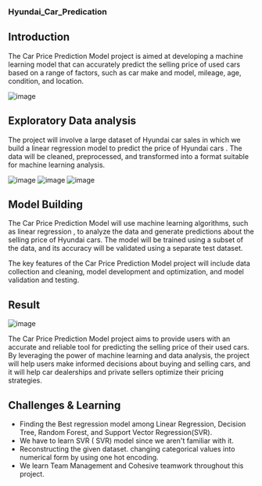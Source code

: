 ### Hyundai_Car_Predication

## Introduction
The Car Price Prediction Model project is aimed at developing a machine learning model that can accurately predict the selling price of used cars based on a range of factors, such as car make and model, mileage, age, condition, and location.

![image](https://github.com/PrashantMurdare/Hyundai_Car_Predication/assets/129051383/2ea61a66-8b44-4aec-9f2b-673aa706d83b)

## Exploratory Data analysis
The project will involve a large dataset of Hyundai car sales in which we build a linear regression model to predict the price of Hyundai cars . The data will be cleaned, preprocessed, and transformed into a format suitable for machine learning analysis.

![image](https://github.com/PrashantMurdare/Hyundai_Car_Predication/assets/129051383/5804b485-5331-48ca-83fc-0239b784e3f5)
![image](https://github.com/PrashantMurdare/Hyundai_Car_Predication/assets/129051383/5d4fb2a1-26fa-4fef-84f4-c4c067b316dd)
![image](https://github.com/PrashantMurdare/Hyundai_Car_Predication/assets/129051383/8971d26a-9b78-4bb7-a12c-07b9cf1efae4)


## Model Building
The Car Price Prediction Model will use machine learning algorithms, such as linear regression , to analyze the data and generate predictions about the selling price of Hyundai cars. The model will be trained using a subset of the data, and its accuracy will be validated using a separate test dataset.

The key features of the Car Price Prediction Model project will include data collection and cleaning, model development and optimization, and model validation and testing.

## Result

![image](https://github.com/PrashantMurdare/Hyundai_Car_Predication/assets/129051383/6c544356-4e5a-48cb-a493-9bf117b188ca)


The Car Price Prediction Model project aims to provide users with an accurate and reliable tool for predicting the selling price of their used cars. By leveraging the power of machine learning and data analysis, the project will help users make informed decisions about buying and selling cars, and it will help car dealerships and private sellers optimize their pricing strategies.

## Challenges & Learning
- Finding the Best regression model among Linear Regression, Decision Tree, Random Forest, and Support Vector Regression(SVR).
- We have to learn SVR ( SVR) model since we aren't familiar with it.
- Reconstructing the given dataset. changing categorical values into numerical form by using one hot encoding.
- We learn Team Management and Cohesive teamwork throughout this project.



